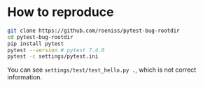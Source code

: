 # How to reproduce

```sh
git clone https://github.com/roeniss/pytest-bug-rootdir
cd pytest-bug-rootdir
pip install pytest
pytest --version # pytest 7.4.0
pytest -c settings/pytest.ini
```

You can see `settings/test/test_hello.py .`, which is not correct information.

